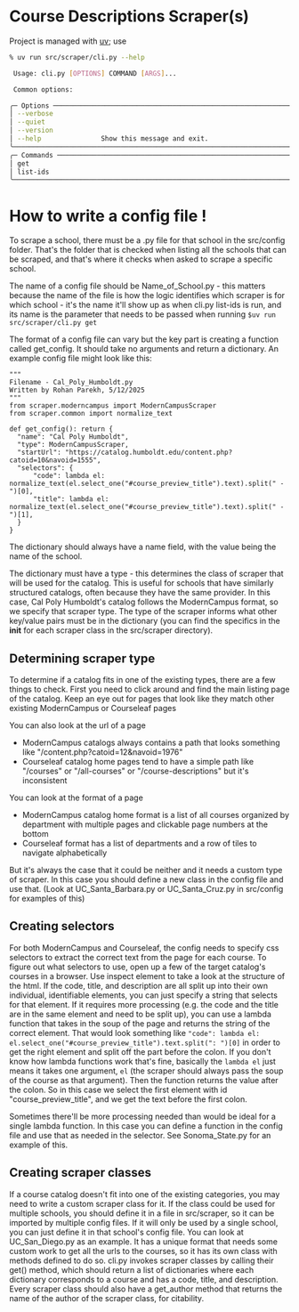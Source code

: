 # Course Descriptions Scraper(s)


Project is managed with [uv](https://docs.astral.sh/uv/); use

```sh
% uv run src/scraper/cli.py --help

 Usage: cli.py [OPTIONS] COMMAND [ARGS]...

 Common options:

╭─ Options ─────────────────────────────────────────────────────────────────────────────────╮
│ --verbose                                                                                 │
│ --quiet                                                                                   │
│ --version                                                                                 │
│ --help               Show this message and exit.                                          │
╰───────────────────────────────────────────────────────────────────────────────────────────╯
╭─ Commands ────────────────────────────────────────────────────────────────────────────────╮
│ get                                                                                       │
│ list-ids                                                                                  │
╰───────────────────────────────────────────────────────────────────────────────────────────╯
```


# How to write a config file !

To scrape a school, there must be a .py file for that school in the src/config folder. That's the folder that is checked when listing all the schools that can be scraped, and that's where it checks when asked to scrape a specific school.

The name of a config file should be Name_of_School.py - this matters because the name of the file is how the logic identifies which scraper is for which school - it's the name it'll show up as when cli.py list-ids is run, and its name is the parameter that needs to be passed when running `$uv run src/scraper/cli.py get`

The format of a config file can vary but the key part is creating a function called get_config. It should take no arguments and return a dictionary. An example config file might look like this:

```
"""
Filename - Cal_Poly_Humboldt.py
Written by Rohan Parekh, 5/12/2025
"""
from scraper.moderncampus import ModernCampusScraper
from scraper.common import normalize_text

def get_config(): return {
  "name": "Cal Poly Humboldt",
  "type": ModernCampusScraper,
  "startUrl": "https://catalog.humboldt.edu/content.php?catoid=10&navoid=1555",
  "selectors": {
      "code": lambda el: normalize_text(el.select_one("#course_preview_title").text).split(" - ")[0],
      "title": lambda el: normalize_text(el.select_one("#course_preview_title").text).split(" - ")[1],
  }
}
```

The dictionary should always have a name field, with the value being the name of the school.

The dictionary must have a type - this determines the class of scraper that will be used for the catalog. This is useful for schools that have similarly structured catalogs, often because they have the same provider. In this case, Cal Poly Humboldt's catalog follows the ModernCampus format, so we specify that scraper type. The type of the scraper informs what other key/value pairs must be in the dictionary (you can find the specifics in the __init__ for each scraper class in the src/scraper directory).

## Determining scraper type

To determine if a catalog fits in one of the existing types, there are a few things to check. First you need to click around and find the main listing page of the catalog. Keep an eye out for pages that look like they match other existing ModernCampus or Courseleaf pages

You can also look at the url of a page
- ModernCampus catalogs always contains a path that looks something like "/content.php?catoid=12&navoid=1976" 
- Courseleaf catalog home pages tend to have a simple path like "/courses" or "/all-courses" or "/course-descriptions" but it's inconsistent

You can look at the format of a page
- ModernCampus catalog home format is a list of all courses organized by department with multiple pages and clickable page numbers at the bottom
- Courseleaf format has a list of departments and a row of tiles to navigate alphabetically

But it's always the case that it could be neither and it needs a custom type of scraper. In this case you should define a new class in the config file and use that. (Look at UC_Santa_Barbara.py or UC_Santa_Cruz.py in src/config for examples of this)

## Creating selectors

For both ModernCampus and Courseleaf, the config needs to specify css selectors to extract the correct text from the page for each course. To figure out what selectors to use, open up a few of the target catalog's courses in a browser. Use inspect element to take a look at the structure of the html. If the code, title, and description are all split up into their own individual, identifiable elements, you can just specify a string that selects for that element. If it requires more processing (e.g. the code and the title are in the same element and need to be split up), you can use a lambda function that takes in the soup of the page and returns the string of the correct element. That would look something like `"code": lambda el: el.select_one("#course_preview_title").text.split(": ")[0]` in order to get the right element and split off the part before the colon. If you don't know how lambda functions work that's fine, basically the `lambda el` just means it takes one argument, `el` (the scraper should always pass the soup of the course as that argument). Then the function returns the value after the colon. So in this case we select the first element with id "course_preview_title", and we get the text before the first colon.

Sometimes there'll be more processing needed than would be ideal for a single lambda function. In this case you can define a function in the config file and use that as needed in the selector. See Sonoma_State.py for an example of this.

## Creating scraper classes

If a course catalog doesn't fit into one of the existing categories, you may need to write a custom scraper class for it. If the class could be used for multiple schools, you should define it in a file in src/scraper, so it can be imported by multiple config files. If it will only be used by a single school, you can just define it in that school's config file. You can look at UC_San_Diego.py as an example. It has a unique format that needs some custom work to get all the urls to the courses, so it has its own class with methods defined to do so. cli.py invokes scraper classes by calling their get() method, which should return a list of dictionaries where each dictionary corresponds to a course and has a code, title, and description. Every scraper class should also have a get_author method that returns the name of the author of the scraper class, for citability.